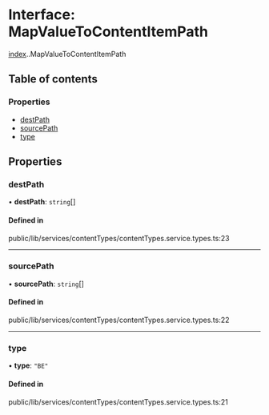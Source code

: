 # Interface: MapValueToContentItemPath

[index](../wiki/index).[<internal>](../wiki/index.%3Cinternal%3E).MapValueToContentItemPath

## Table of contents

### Properties

- [destPath](../wiki/index.%3Cinternal%3E.MapValueToContentItemPath#destpath)
- [sourcePath](../wiki/index.%3Cinternal%3E.MapValueToContentItemPath#sourcepath)
- [type](../wiki/index.%3Cinternal%3E.MapValueToContentItemPath#type)

## Properties

### destPath

• **destPath**: `string`[]

#### Defined in

public/lib/services/contentTypes/contentTypes.service.types.ts:23

___

### sourcePath

• **sourcePath**: `string`[]

#### Defined in

public/lib/services/contentTypes/contentTypes.service.types.ts:22

___

### type

• **type**: ``"BE"``

#### Defined in

public/lib/services/contentTypes/contentTypes.service.types.ts:21
